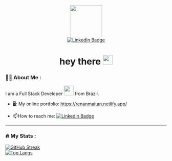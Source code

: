 <div id="header" align="center">
  <img src="https://media.giphy.com/media/M9gbBd9nbDrOTu1Mqx/giphy.gif" width="100"/>
  <div id="badges" align="center">
    <a href="https://www.linkedin.com/in/renanmaitan/">
      <img src="https://img.shields.io/badge/LinkedIn-blue?style=for-the-badge&logo=linkedin&logoColor=white" alt="LinkedIn Badge"/>
    </a>
  </div>
  <img src="https://komarev.com/ghpvc/?username=renanmaitan&style=flat-square&color=blue" alt=""/>
  <h1>
    hey there
    <img src="https://media.giphy.com/media/hvRJCLFzcasrR4ia7z/giphy.gif" width="30px"/>
  </h1>
</div>

### :man_technologist: About Me :
I am a Full Stack Developer <img src="https://media.giphy.com/media/WUlplcMpOCEmTGBtBW/giphy.gif" width="30"> from Brazil.

- 🖥️: My online portfolio: https://renanmaitan.netlify.app/

- :mailbox:How to reach me: [![Linkedin Badge](https://img.shields.io/badge/-renanmaitan-blue?style=flat&logo=Linkedin&logoColor=white)](https://www.linkedin.com/in/renanmaitan/)

---

### :fire: My Stats :
<a href="https://git.io/streak-stats"><img src="https://github-readme-streak-stats.herokuapp.com?user=renanmaitan" alt="GitHub Streak" /></a>   
[![Top Langs](https://github-readme-stats.vercel.app/api/top-langs/?username=renanmaitan&layout=compact&theme=vision-friendly)](https://github.com/anuraghazra/github-readme-stats)   
<!--
![Anurag's GitHub stats](https://github-readme-stats.vercel.app/api?username=renanmaitan&show_icons=true&theme=radical)
**renanmaitan/renanmaitan** is a ✨ _special_ ✨ repository because its `README.md` (this file) appears on your GitHub profile.

Here are some ideas to get you started:

- 🔭 I’m currently working on ...
- 🌱 I’m currently learning ...
- 👯 I’m looking to collaborate on ...
- 🤔 I’m looking for help with ...
- 💬 Ask me about ...
- 📫 How to reach me: ...
- 😄 Pronouns: ...
- ⚡ Fun fact: ...
-->
